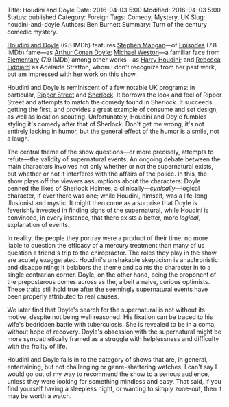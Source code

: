 Title: Houdini and Doyle
Date: 2016-04-03 5:00
Modified: 2016-04-03 5:00
Status: published
Category: Foreign
Tags: Comedy, Mystery, UK
Slug: houdini-and-doyle
Authors: Ben Burnett
Summary: Turn of the century comedic mystery.

[Houdini and Doyle](http://www.imdb.com/title/tt4539954/) (6.8 IMDb)
features [Stephen
Mangan](http://www.imdb.com/name/nm0542118/)&mdash;of
[Episodes](http://www.imdb.com/title/tt1582350/) (7.8 IMDb)
fame&mdash;as [Arthur Conan
Doyle](https://en.wikipedia.org/wiki/Arthur_Conan_Doyle); [Michael
Weston](http://www.imdb.com/name/nm0922995/)&mdash;a familiar face
from [Elementary](http://www.imdb.com/title/tt2191671/) (7.9 IMDb)
among other works&mdash;as [Harry
Houdini](https://en.wikipedia.org/wiki/Harry_Houdini); and [Rebecca
Liddiard](http://www.imdb.com/name/nm4428734/) as Adelaide Stratton,
whom I don't recognize from her past work, but am impressed with her
work on this show.

Houdini and Doyle is reminiscent of a few notable UK programs: in
particular, [Ripper Street](http://www.imdb.com/title/tt2183641/) and
[Sherlock](http://www.imdb.com/title/tt1475582/). It borrows the look
and feel of Ripper Street and attempts to match the comedy found in
Sherlock. It succeeds getting the first, and provides a great example
of consume and set design, as well as location
scouting. Unfortunately, Houdini and Doyle fumbles styling it's comedy
after that of Sherlock. Don't get me wrong, it's not entirely lacking
in humor, but the general effect of the humor is a smile, not a
laugh.

The central theme of the show questions&mdash;or more precisely,
attempts to refute&mdash;the validity of supernatural events. An
ongoing debate between the main characters involves not only whether
or not the supernatural exists, but whether or not it interferes with
the affairs of the police. In this, the show plays off the viewers
assumptions about the characters: Doyle penned the likes of Sherlock
Holmes, a clinically&mdash;_cynically_&mdash;logical character, if
ever there was one; while Houdini, himself, was a life-long
illusionist and mystic. It might then come as a surprise that Doyle is
feverishly invested in finding signs of the supernatural, while
Houdini is convinced, in every instance, that there exists a better,
more _logical_, explanation of events.

In reality, the people they portray were a product of their time: no
more liable to question the efficacy of a mercury treatment than many
of us question a friend's trip to the chiropractor. The roles they
play in the show are acutely exaggerated. Houdini's unshakable
skepticism is anachronistic and disappointing; it belabors the theme
and paints the character in to a single contrarian corner. Doyle, on
the other hand, being the proponent of the preposterous comes across
as the, albeit a naive, curious optimists. These traits still hold
true after the seemingly supernatural events have been properly
attributed to real causes.

We later find that Doyle's search for the supernatural is not without
its motive, despite not being well reasoned. His fixation can be
traced to his wife's bedridden battle with tuberculosis. She is
revealed to be in a coma, without hope of recovery. Doyle's obsession
with the supernatural might be more sympathetically framed as a
struggle with helplessness and difficulty with the frailty of life.

Houdini and Doyle falls in to the category of shows that are, in
general, entertaining, but not challenging or genre-shattering
watches. I can't say I would go out of my way to recommend the show to
a serious audience, unless they were looking for something mindless
and easy. That said, if you find yourself having a sleepless night, or
wanting to simply zone-out, then it may be worth a watch.

